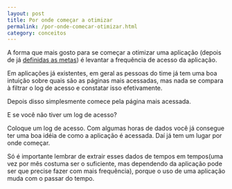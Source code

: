 ```yaml
---
layout: post
title: Por onde começar a otimizar
permalink: /por-onde-comecar-otimizar.html
category: conceitos
---
```


A forma que mais gosto para se começar a otimizar uma aplicação (depois de já [definidas as metas][1]) é levantar a 
frequência de acesso da aplicação.

Em aplicações já existentes, em geral as pessoas do time já tem uma boa intuição sobre quais são as páginas mais 
acessadas, mas nada se compara à filtrar o log de acesso e constatar isso efetivamente.

Depois disso simplesmente comece pela página mais acessada.

E se você não tiver um log de acesso? 

Coloque um log de acesso. Com algumas horas de dados você já consegue ter uma boa idéia de como a aplicação é 
acessada. Daí já tem um lugar por onde começar. 

Só é importante lembrar de extrair esses dados de tempos em tempos(uma vez por mês costuma ser o suficiente, mas 
dependendo da aplicação pode ser que precise fazer com mais frequência), porque o uso de uma aplicação muda com o 
passar do tempo.

[1]: /metas-otimizacao-aplicacoes-existentes.html
